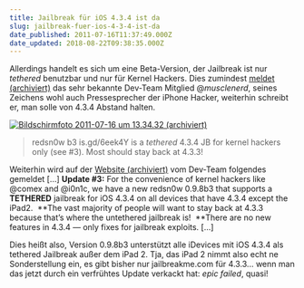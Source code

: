 ```yaml
---
title: Jailbreak für iOS 4.3.4 ist da
slug: jailbreak-fuer-ios-4-3-4-ist-da
date_published: 2011-07-16T11:37:49.000Z
date_updated: 2018-08-22T09:38:35.000Z
---
```


Allerdings handelt es sich um eine Beta-Version, der Jailbreak ist nur *tethered* benutzbar und nur für Kernel Hackers. Dies zumindest [meldet (archiviert)](http://web.archive.org/web/20250905043545/https://twitter.com/) das sehr bekannte Dev-Team Mitglied @*musclenerd*, seines Zeichens wohl auch Pressesprecher der iPhone Hacker, weiterhin schreibt er, man solle von 4.3.4 Abstand halten.

[![Bildschirmfoto 2011-07-16 um 13.34.32](//picdump.thafaker.de/2011/07/Bildschirmfoto-2011-07-16-um-13.34.32.png) (archiviert)](http://web.archive.org/web/20250905102106/https://twitter.com/)

> redsn0w b3 is.gd/6eek4Y is a *tethered* 4.3.4 JB for kernel hackers only (see #3). Most should stay back at 4.3.3!

Weiterhin wird auf der [Website (archiviert)](http://web.archive.org/web/20110611182021/http://blog.iphone-dev.org:80/redsn0w-iOS5) vom Dev-Team folgendes gemeldet [...] **Update #3:** For the convenience of kernel hackers like @comex and @i0n1c, we have a new redsn0w 0.9.8b3 that supports a **TETHERED** jailbreak for iOS 4.3.4 on all devices that have 4.3.4 except the iPad2.  **The vast majority of people will want to stay back at 4.3.3 because that’s where the untethered jailbreak is!  **There are no new features in 4.3.4 — only fixes for jailbreak exploits. [...]

Dies heißt also, Version 0.9.8b3 unterstützt alle iDevices mit iOS 4.3.4 als tethered Jailbreak außer dem iPad 2. Tja, das iPad 2 nimmt also echt ne Sonderstellung ein, es gibt bisher nur jailbreakme.com für 4.3.3... wenn man das jetzt durch ein verfrühtes Update verkackt hat: *epic failed*, quasi!
